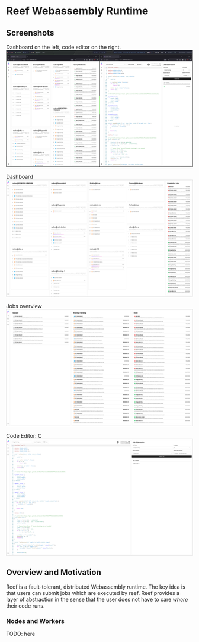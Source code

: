 # Reef Webassembly Runtime

## Screenshots

Dashboard on the left, code editor on the right.
![screenshot](./screenshots/reef1.png)

Dashboard
![screenshot](./screenshots/reef2.png)

Jobs overview
![screenshot](./screenshots/reef4.png)

Code Editor: C
![screenshot](./screenshots/reef5.png)

## Overview and Motivation

Reef is a fault-tolerant, distributed Webassembly runtime.
The key idea is that users can submit jobs which are executed by reef.
Reef provides a layer of abstraction in the sense that the user does not have to care *where* their code runs.

### Nodes and Workers

TODO: here
